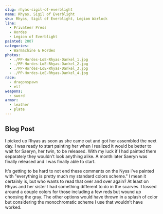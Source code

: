 ```yaml
---
slug: rhyas-sigil-of-everblight
name: Rhyas, Sigil of Everblight
sku: Rhyas, Sigil of Everblight, Legion Warlock
line:
  - Privateer Press
  - Hordes
  - Legion of Everblight
painted: 2007
categories:
  - Warmachine & Hordes
photos:
  - ./PP-Hordes-LoE-Rhyas-Dankel_1.jpg
  - ./PP-Hordes-LoE-Rhyas-Dankel_2.jpg
  - ./PP-Hordes-LoE-Rhyas-Dankel_3.jpg
  - ./PP-Hordes-LoE-Rhyas-Dankel_4.jpg
race:
  - dragonspawn
  - elf
weapons:
  - sword
armor:
  - leather
  - plate
---
```


## Blog Post

I picked up Rhyas as soon as she came out and got her assembled the next day. I was ready to start painting her when I realized it would be better to wait for Saeryn, her twin, to be released. With my luck if I had painted them separately they wouldn't look anything alike. A month later Saeryn was finally released and I was finally able to start.

It's getting to be hard to not end these comments on the Nyss I've painted with "everything is pretty much my standard colors scheme." I mean it certainly is, but who wants to read that over and over again? At least on Rhyas and her sister I had something different to do in the scarves. I tossed around a couple colors for those including a few reds but wound up choosing the gray. The other options would have thrown in a splash of color but considering the monochromatic scheme I use that wouldn't have worked.
